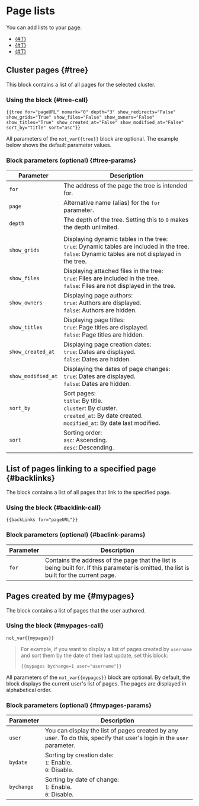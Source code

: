# Page lists

You can add lists to your [page](../pages-types.md#page):

* [{#T}](#tree)
* [{#T}](#backlinks)
* [{#T}](#mypages)

## Cluster pages {#tree}

This block contains a list of all pages for the selected cluster.

### Using the block {#tree-call}

```
{{tree for="pageURL" nomark="0" depth="3" show_redirects="False" show_grids="True" show_files="False" show_owners="False" show_titles="True" show_created_at="False" show_modified_at="False" sort_by="title" sort="asc"}}
```

All parameters of the `not_var{{tree}}` block are optional. The example below shows the default parameter values.

### Block parameters (optional) {#tree-params}

| Parameter | Description |
--- | ---
| `for` | The address of the page the tree is intended for. |
| `page` | Alternative name (alias) for the `for` parameter. |
| `depth` | The depth of the tree. Setting this to `0` makes the depth unlimited. |
|  |
| `show_grids` | Displaying dynamic tables in the tree:<br>`true`: Dynamic tables are included in the tree.<br>`false`: Dynamic tables are not displayed in the tree. |
| `show_files` | Displaying attached files in the tree:<br>`true`: Files are included in the tree.<br>`false`: Files are not displayed in the tree. |
| `show_owners` | Displaying page authors:<br>`true`: Authors are displayed.<br>`false`: Authors are hidden. |
| `show_titles` | Displaying page titles:<br>`true`: Page titles are displayed.<br>`false`: Page titles are hidden. |
| `show_created_at` | Displaying page creation dates:<br>`true`: Dates are displayed.<br>`false`: Dates are hidden. |
| `show_modified_at` | Displaying the dates of page changes:<br>`true`: Dates are displayed.<br>`false`: Dates are hidden. |
| `sort_by` | Sort pages:<br>`title`: By title.<br>`cluster`: By cluster.<br>`created_at`: By date created.<br>`modified_at`: By date last modified. |
| `sort` | Sorting order:<br>`asc`: Ascending.<br>`desc`: Descending. |

## List of pages linking to a specified page {#backlinks}

The block contains a list of all pages that link to the specified page.

### Using the block {#backlink-call}

```
{{backLinks for="pageURL"}}
```

### Block parameters (optional) {#baclink-params}

| Parameter | Description |
--- | ---
| `for` | Contains the address of the page that the list is being built for. If this parameter is omitted, the list is built for the current page. |

## Pages created by me {#mypages}

The block contains a list of pages that the user authored.

### Using the block {#mypages-call}

```
not_var{{mypages}}
```

> For example, if you want to display a list of pages created by `username` and sort them by the date of their last update, set this block:
>
> ```
> {{mypages bychange=1 user="username"}}
> ```

All parameters of the `not_var{{mypages}}` block are optional. By default, the block displays the current user's list of pages. The pages are displayed in alphabetical order.

### Block parameters (optional) {#mypages-params}

| Parameter | Description |
--- | ---
| `user` | You can display the list of pages created by any user. To do this, specify that user's login in the `user` parameter. |
| `bydate` | Sorting by creation date:<br>`1`: Enable.<br>`0`: Disable. |
| `bychange` | Sorting by date of change:<br>`1`: Enable.<br>`0`: Disable. |
